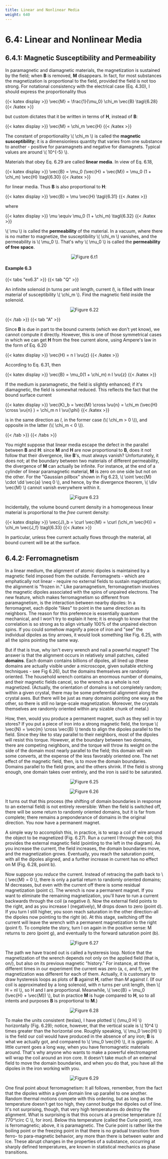 ```yaml
---
title: Linear and Nonlinear Media
weight: 640
---
```


# 6.4: Linear and Nonlinear Media

## 6.4.1: Magnetic Susceptibility and Permeability

In paramagnetic and diamagnetic materials, the magnetization is sustained by the field; when __B__ is removed, __M__ disappears. In fact, for most substances the magnetization is proportional to the field, provided the field is not too strong. For notational consistency with the electrical case (Eq. 4.30), I should express the proportionality thus

{{< katex display >}}
\vec{M} = \frac{1}{\mu_0} \chi_m \vec{B} \tagl{6.28} 
{{< /katex >}}

but custom dictates that it be written in terms of __H__, instead of __B__:

{{< katex display >}}
\vec{M} = \chi_m \vec{H}
{{< /katex >}}

The constant of proportionality \\( \chi_m \\) is called the __magnetic susceptibility__; it is a dimensionless quantity that varies from one substance to another - positive for paramagnets and negative for diamagnets. Typical values are around \\( 10^{-5} \\).

Materials that obey Eq. 6.29 are called __linear media__. In view of Eq. 6.18,

{{< katex display >}}
\vec{B} = \mu_0 (\vec{H} + \vec{M}) = \mu_0 (1 + \chi_m) \vec{H} \tagl{6.30}
{{< /katex >}}

for linear media. Thus __B__ is also proportional to __H__:

{{< katex display >}}
\vec{B} = \mu \vec{H} \tagl{6.31}
{{< /katex >}}

where

{{< katex display >}}
\mu \equiv \mu_0 (1 + \chi_m) \tagl{6.32}
{{< /katex >}}

\\( \mu \\) is called the __permeability__ of the material. In a vacuum, where there is no matter to magnetize, the susceptibility \\( \chi_m \\) vanishes, and the permeability is \\( \mu_0 \\). That's why \\( \mu_0 \\) is called the __permeability of free space__.

<p align="center"> <img alt="Figure 6.t1" src="/r/img/griffiths/6.t1.png" /> </p>

#### Example 6.3

{{< tabs "ex6.3" >}}
{{< tab "Q" >}}

An infinite solenoid (n turns per unit length, current _I_), is filled with linear material of susceptibility \\( \chi_m \\). Find the magnetic field inside the solenoid.

<p align="center"> <img alt="Figure 6.22" src="/r/img/griffiths/6.22.png" /> </p>

{{< /tab >}}
{{< tab "A" >}}

Since __B__ is due in part to the bound currents (which we don't yet know), we cannot compute it directly. However, this is one of those symmetrical cases in which we can get __H__ from the free current alone, using Ampere's law in the form of Eq. 6.20

{{< katex display >}}
\vec{H} = n I \vu{z}
{{< /katex >}}

According to Eq. 6.31, then

{{< katex display >}}
\vec{B} = \mu_0(1 + \chi_m) n I \vu{z}
{{< /katex >}}

If the medium is paramagnetic, the field is slightly enhanced; if it's diamagnetic, the field is somewhat reduced. This reflects the fact that the bound surface current

{{< katex display >}}
\vec{K}_b = \vec{M} \cross \vu{n} = \chi_m (\vec{H} \cross \vu{n} ) = \chi_m n I \vu{\phi}
{{< /katex >}}

is in the same direction as _I_, in the former case (\\( \chi_m > 0 \\)), and opposite in the latter (\\( \chi_m < 0 \\)).


{{< /tab >}}
{{< /tabs >}}


You might suppose that linear media escape the defect in the parallel between __B__ and __H__: since __M__ and __H__ are now proportional to __B__, does it not follow that their divergence, like __B__'s, must always vanish? Unfortunately, it does not; at the boundary between two materials of different permeability, the divergence of __M__ can actually be infinite. For instance, at the end of a cylinder of linear paramagnetic material, __M__ is zero on one side but not on the other. For the "Gaussian pillbox" shown in Fig 6.23, \\( \oint \vec{M} \cdot \dd \vec{a} \neq 0 \\), and hence, by the divergence theorem, \\( \div \vec{M} \\) cannot vanish everywhere within it.

<p align="center"> <img alt="Figure 6.23" src="/r/img/griffiths/6.23.png" /> </p>

Incidentally, the volume bound current density in a homogeneous linear material is proportional to the _free_ current density:

{{< katex display >}}
\vec{J}_b = \curl \vec{M} = \curl (\chi_m \vec{H}) = \chi_m \vec{J_f} \tagl{6.33}
{{< /katex >}}


In particular, unless free current actually flows through the material, all bound current will be at the surface.

## 6.4.2: Ferromagnetism

In a linear medium, the alignment of atomic dipoles is maintained by a magnetic field imposed from the outside. Ferromagnets - which are emphatically not linear - require no external fields to sustain magnetization; the alignment is "frozen in." Like paramagnetism, ferromagnetism involves the magnetic dipoles associated with the spins of unpaired electrons. The new feature, which makes ferromagnetism so different from paramagnetism, is the interaction between nearby dipoles: In a ferromagnet, each dipole "likes" to point in the same direction as its neighbors. The reason for this preference is essentially quantum mechanical, and I won't try to explain it here; it is enough to know that the correlation is so strong as to align virtually 100% of the unpaired electron spins. If you could somehow magnify a piece of iron and "see" the individual dipoles as tiny arrows, it would look something like Fig. 6.25, with all the spins pointing the same way.

But if that is true, why isn't every wrench and nail a powerful magnet? The answer is that the alignment occurs in relatively small patches, called __domains__. Each domain contains billions of dipoles, all lined up (these domains are actually visible under a microscope, given suitable etching techniques - see Fig 6.26), but the domains themselves are randomly oriented. The household wrench contains an enormous number of domains, and their magnetic fields cancel, so the wrench as a whole is not magnetized. (Actually, the orientation of domains is not completely random; within a given crystal, there may be some preferential alignment along the crystal axes. But there will be just as many domains pointing one way as the other, so there is still no large-scale magnetization. Moreover, the crystals themselves are randomly oriented within any sizable chunk of metal.)

How, then, would you produce a permanent magnet, such as they sell in toy stores? If you put a piece of iron into a strong magnetic field, the torque \\( \vec{N} = \vec{m} \cross \vec{B} \\) tends to align the dipoles parallel to the field. Since they like to stay parallel to their neighbors, most of the dipoles will resist this torque. However, at the boundary between two domains, there are competing neighbors, and the torque will throw its weight on the side of the domain most nearly parallel to the field; this domain will win some converts, at the expense of the less favorably oriented one. The net effect of the magnetic field, then, is to move the domain boundaries. Domains parallel to the field grow, and the others shrink. If the field is strong enough, one domain takes over entirely, and the iron is said to be saturated.

<p align="center"> <img alt="Figure 6.25" src="/r/img/griffiths/6.25.png" /> </p>
<p align="center"> <img alt="Figure 6.26" src="/r/img/griffiths/6.26.png" /> </p>

It turns out that this process (the shifting of domain boundaries in response to an external field) is not entirely reversible: When the field is switched off, there will be some return to randomly oriented domains, but it is far from complete; there remains a preponderance of domains in the original direction. You now have a permanent magnet.

A simple way to accomplish this, in practice, is to wrap a coil of wire around the object to be magnetized (Fig. 6.27). Run a current I through the coil; this provides the external magnetic field (pointing to the left in the diagram). As you increase the current, the field increases, the domain boundaries move, and the magnetization grows. Eventually, you reach the saturation point, with all the dipoles aligned, and a further increase in current has no effect on M (Fig. 6.28, point b).

Now suppose you _reduce_ the current. Instead of retracing the path back to \\( \vec{M} = 0 \\), there is only a partial return to randomly oriented domains; M decreases, but even with the current off there is some residual magnetization (point c). The wrench is now a permanent magnet. If you want to eliminate the remaining magnetization, you'll have to run a current backwards through the coil (a negative _I_). Now the external field points to the right, and as you increase I (negatively), M drops down to zero (point d). If you turn I still higher, you soon reach saturation in the other direction-all the dipoles now pointing to the right (e). At this stage, switching off the current will leave the wrench with a permanent magnetization to the right (point f). To complete the story, turn I on again in the positive sense: M returns to zero (point g), and eventually to the forward saturation point (b).

<p align="center"> <img alt="Figure 6.27" src="/r/img/griffiths/6.27.png" /> </p>

The path we have traced out is called a hysteresis loop. Notice that the magnetization of the wrench depends not only on the applied field (that is, on/), but also on its previous magnetic "history." For instance, at three different times in our experiment the current was zero (a, c, and f), yet the magnetization was different for each of them. Actually, it is customary to draw hysteresis loops as plots of __B__ against __H__, rather than _M_ against _I_. (If our coil is approximated by a long solenoid, with _n_ turns per unit length, then \\( H = nI \\), so H and I are proportional. Meanwhile, \\( \vec{B} = \mu_0 (\vec{H} + \vec{M}) \\), but in practice __M__ is huge compared to __H__, so to all intents and purposes __B__ is proportional to __M__.)

<p align="center"> <img alt="Figure 6.28" src="/r/img/griffiths/6.28.png" /> </p>

To make the units consistent (teslas), I have plotted \\( (\mu_0 H) \\)  horizontally (Fig. 6.29); notice, however, that the vertical scale is \\( 10^4 \\) times greater than the horizontal one. Roughly speaking, \\( \mu_0 \vec{H} \\) is the field our coil would have produced in the absence of any iron; __B__ is what we actually got, and compared to \\( \mu_0 \vec{H} \\), it is gigantic. A little current goes a long way, when you have ferromagnetic materials around. That's why anyone who wants to make a powerful electromagnet will wrap the coil around an iron core. It doesn't take much of an external field to move the domain boundaries, and when you do that, you have all the dipoles in the iron working with you.

<p align="center"> <img alt="Figure 6.29" src="/r/img/griffiths/6.29.png" /> </p>

One final point about ferromagnetism: It all follows, remember, from the fact that the dipoles within a given domain line up parallel to one another. Random thermal motions compete with this ordering, but as long as the temperature doesn't get too high, they cannot budge the dipoles out of line. It's not surprising, though, that very high temperatures do destroy the alignment. What is surprising is that this occurs at a precise temperature (\\( 770^\circ C \\), for iron). Below this temperature (called the Curie point), iron is ferromagnetic; above, it is paramagnetic. The Curie point is rather like the boiling point or the freezing point in that there is no gradual transition from ferro- to para-magnetic behavior, any more than there is between water and ice. These abrupt changes in the properties of a substance, occurring at sharply defined temperatures, are known in statistical mechanics as phase transitions.